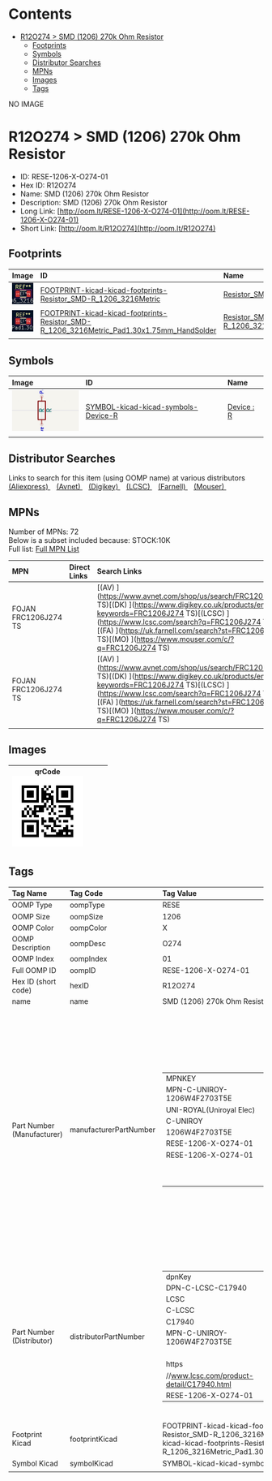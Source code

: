 



Contents
========

* [R12O274 > SMD (1206) 270k Ohm Resistor](#r12o274--smd-1206-270k-ohm-resistor)
	* [Footprints](#footprints)
	* [Symbols](#symbols)
	* [Distributor Searches](#distributor-searches)
	* [MPNs](#mpns)
	* [Images](#images)
	* [Tags](#tags)
  
NO IMAGE  
# R12O274 > SMD (1206) 270k Ohm Resistor

- ID: RESE-1206-X-O274-01
- Hex ID: R12O274
- Name: SMD (1206) 270k Ohm Resistor
- Description: SMD (1206) 270k Ohm Resistor
- Long Link: [http://oom.lt/RESE-1206-X-O274-01](http://oom.lt/RESE-1206-X-O274-01)
- Short Link: [http://oom.lt/R12O274](http://oom.lt/R12O274)

## Footprints
  

|Image|ID|Name|
| :--- | :--- | :--- |
|[![](https://raw.githubusercontent.com/oomlout/oomlout_OOMP_eda_V2/main/FOOTPRINT/kicad/kicad-footprints/Resistor_SMD/R_1206_3216Metric/image_140.png)](https://github.com/oomlout/oomlout_OOMP_eda_V2/tree/main/FOOTPRINT/kicad/kicad-footprints/Resistor_SMD/R_1206_3216Metric/)|[FOOTPRINT-kicad-kicad-footprints-Resistor_SMD-R_1206_3216Metric](https://github.com/oomlout/oomlout_OOMP_eda_V2/tree/main/FOOTPRINT/kicad/kicad-footprints/Resistor_SMD/R_1206_3216Metric/)|[Resistor_SMD : R_1206_3216Metric](https://github.com/oomlout/oomlout_OOMP_eda_V2/tree/main/FOOTPRINT/kicad/kicad-footprints/Resistor_SMD/R_1206_3216Metric/)|
|[![](https://raw.githubusercontent.com/oomlout/oomlout_OOMP_eda_V2/main/FOOTPRINT/kicad/kicad-footprints/Resistor_SMD/R_1206_3216Metric_Pad1.30x1.75mm_HandSolder/image_140.png)](https://github.com/oomlout/oomlout_OOMP_eda_V2/tree/main/FOOTPRINT/kicad/kicad-footprints/Resistor_SMD/R_1206_3216Metric_Pad1.30x1.75mm_HandSolder/)|[FOOTPRINT-kicad-kicad-footprints-Resistor_SMD-R_1206_3216Metric_Pad1.30x1.75mm_HandSolder](https://github.com/oomlout/oomlout_OOMP_eda_V2/tree/main/FOOTPRINT/kicad/kicad-footprints/Resistor_SMD/R_1206_3216Metric_Pad1.30x1.75mm_HandSolder/)|[Resistor_SMD : R_1206_3216Metric_Pad1.30x1.75mm_HandSolder](https://github.com/oomlout/oomlout_OOMP_eda_V2/tree/main/FOOTPRINT/kicad/kicad-footprints/Resistor_SMD/R_1206_3216Metric_Pad1.30x1.75mm_HandSolder/)|
||||

## Symbols
  

|Image|ID|Name|
| :--- | :--- | :--- |
|[![](https://raw.githubusercontent.com/oomlout/oomlout_OOMP_eda_V2/main/SYMBOL/kicad/kicad-symbols/Device/R/image_140.png)](https://github.com/oomlout/oomlout_OOMP_eda_V2/tree/main/SYMBOL/kicad/kicad-symbols/Device/R/)|[SYMBOL-kicad-kicad-symbols-Device-R](https://github.com/oomlout/oomlout_OOMP_eda_V2/tree/main/SYMBOL/kicad/kicad-symbols/Device/R/)|[Device : R](https://github.com/oomlout/oomlout_OOMP_eda_V2/tree/main/SYMBOL/kicad/kicad-symbols/Device/R/)|
||||

## Distributor Searches
  
Links to search for this item (using OOMP name) at various distributors  
[(Aliexpress) ](https://www.aliexpress.com/wholesale?SearchText=1117SMD+1206+270k+Ohm+Resistor)&nbsp;&nbsp;&nbsp;[(Avnet) ](https://www.avnet.com/shop/us/search/SMD+1206+270k+Ohm+Resistor)&nbsp;&nbsp;&nbsp;[(Digikey) ](https://www.digikey.co.uk/en/products/result?s=SMD+1206+270k+Ohm+Resistor)&nbsp;&nbsp;&nbsp;[(LCSC) ](https://www.lcsc.com/search?q=SMD+1206+270k+Ohm+Resistor)&nbsp;&nbsp;&nbsp;[(Farnell) ](https://uk.farnell.com/search?st=SMD+1206+270k+Ohm+Resistor)&nbsp;&nbsp;&nbsp;[(Mouser) ](https://www.mouser.com/c/?q=SMD+1206+270k+Ohm+Resistor)&nbsp;&nbsp;&nbsp;
## MPNs
  
Number of MPNs: 72<br>Below is a subset included because: STOCK:10K <br>Full list: [Full MPN List](MPNLIST.md)  

|MPN|Direct Links|Search Links|
| :--- | :--- | :--- |
|FOJAN<br>FRC1206J274 TS||[(AV) ](https://www.avnet.com/shop/us/search/FRC1206J274 TS)[(DK) ](https://www.digikey.co.uk/products/en?keywords=FRC1206J274 TS)[(LCSC) ](https://www.lcsc.com/search?q=FRC1206J274 TS)[(FA) ](https://uk.farnell.com/search?st=FRC1206J274 TS)[(MO) ](https://www.mouser.com/c/?q=FRC1206J274 TS)|
|FOJAN<br>FRC1206J274 TS||[(AV) ](https://www.avnet.com/shop/us/search/FRC1206J274 TS)[(DK) ](https://www.digikey.co.uk/products/en?keywords=FRC1206J274 TS)[(LCSC) ](https://www.lcsc.com/search?q=FRC1206J274 TS)[(FA) ](https://uk.farnell.com/search?st=FRC1206J274 TS)[(MO) ](https://www.mouser.com/c/?q=FRC1206J274 TS)|
||||

## Images
  

|qrCode<br>[![](https://raw.githubusercontent.com/oomlout/oomlout_OOMP_parts_V2/main/RESE/1206/X/O274/01/qrCode_140.png)](https://github.com/oomlout/oomlout_OOMP_parts_V2/tree/main/RESE/1206/X/O274/01/qrCode.png)||||
| :---: | :---: | :---: | :---: |

## Tags
  

|Tag Name|Tag Code|Tag Value|
| :--- | :--- | :--- |
|OOMP Type|oompType|RESE|
|OOMP Size|oompSize|1206|
|OOMP Color|oompColor|X|
|OOMP Description|oompDesc|O274|
|OOMP Index|oompIndex|01|
|Full OOMP ID|oompID|RESE-1206-X-O274-01|
|Hex ID (short code)|hexID|R12O274|
|name|name|SMD (1206) 270k Ohm Resistor|
|Part Number (Manufacturer)|manufacturerPartNumber|<table><tr><td>MPNKEY</td></tr><tr><td> MPN-C-UNIROY-1206W4F2703T5E</td><td> MANUFACTURER</td></tr><tr><td> UNI-ROYAL(Uniroyal Elec)</td><td> MANUCODE</td></tr><tr><td> C-UNIROY</td><td> MPN</td></tr><tr><td> 1206W4F2703T5E</td><td> OOMPIDPARTIAL</td></tr><tr><td> RESE-1206-X-O274-01</td><td> OOMPID</td></tr><tr><td> RESE-1206-X-O274-01</td><td> LINK</td></tr><tr><td> </td><td> DESCRIPTION</td></tr><tr><td> </td><td> TAGS</td></tr><tr><td> </td></tr></table></td><td> <table><tr><td>MPNKEY</td></tr><tr><td> MPN-C-UNIROY-1206W4J0274T5E</td><td> MANUFACTURER</td></tr><tr><td> UNI-ROYAL(Uniroyal Elec)</td><td> MANUCODE</td></tr><tr><td> C-UNIROY</td><td> MPN</td></tr><tr><td> 1206W4J0274T5E</td><td> OOMPIDPARTIAL</td></tr><tr><td> RESE-1206-X-O274-01</td><td> OOMPID</td></tr><tr><td> RESE-1206-X-O274-01</td><td> LINK</td></tr><tr><td> </td><td> DESCRIPTION</td></tr><tr><td> </td><td> TAGS</td></tr><tr><td> </td></tr></table></td><td> <table><tr><td>MPNKEY</td></tr><tr><td> MPN-C-LIZELE-CR1206J40274G</td><td> MANUFACTURER</td></tr><tr><td> LIZ Elec</td><td> MANUCODE</td></tr><tr><td> C-LIZELE</td><td> MPN</td></tr><tr><td> CR1206J40274G</td><td> OOMPIDPARTIAL</td></tr><tr><td> RESE-1206-X-O274-01</td><td> OOMPID</td></tr><tr><td> RESE-1206-X-O274-01</td><td> LINK</td></tr><tr><td> </td><td> DESCRIPTION</td></tr><tr><td> </td><td> TAGS</td></tr><tr><td> </td></tr></table></td><td> <table><tr><td>MPNKEY</td></tr><tr><td> MPN-C-RALEC-RTT062703FTP</td><td> MANUFACTURER</td></tr><tr><td> RALEC</td><td> MANUCODE</td></tr><tr><td> C-RALEC</td><td> MPN</td></tr><tr><td> RTT062703FTP</td><td> OOMPIDPARTIAL</td></tr><tr><td> RESE-1206-X-O274-01</td><td> OOMPID</td></tr><tr><td> RESE-1206-X-O274-01</td><td> LINK</td></tr><tr><td> </td><td> DESCRIPTION</td></tr><tr><td> </td><td> TAGS</td></tr><tr><td> </td></tr></table></td><td> <table><tr><td>MPNKEY</td></tr><tr><td> MPN-C-RALEC-RTT06274JTP</td><td> MANUFACTURER</td></tr><tr><td> RALEC</td><td> MANUCODE</td></tr><tr><td> C-RALEC</td><td> MPN</td></tr><tr><td> RTT06274JTP</td><td> OOMPIDPARTIAL</td></tr><tr><td> RESE-1206-X-O274-01</td><td> OOMPID</td></tr><tr><td> RESE-1206-X-O274-01</td><td> LINK</td></tr><tr><td> </td><td> DESCRIPTION</td></tr><tr><td> </td><td> TAGS</td></tr><tr><td> STOCK</td></tr><tr><td>1K</td></tr></table></td><td> <table><tr><td>MPNKEY</td></tr><tr><td> MPN-C-YAGEO-RC1206JR-07270KL</td><td> MANUFACTURER</td></tr><tr><td> YAGEO</td><td> MANUCODE</td></tr><tr><td> C-YAGEO</td><td> MPN</td></tr><tr><td> RC1206JR-07270KL</td><td> OOMPIDPARTIAL</td></tr><tr><td> RESE-1206-X-O274-01</td><td> OOMPID</td></tr><tr><td> RESE-1206-X-O274-01</td><td> LINK</td></tr><tr><td> </td><td> DESCRIPTION</td></tr><tr><td> </td><td> TAGS</td></tr><tr><td> STOCK</td></tr><tr><td>1K</td></tr></table></td><td> <table><tr><td>MPNKEY</td></tr><tr><td> MPN-C-YAGEO-RC1206FR-07270KL</td><td> MANUFACTURER</td></tr><tr><td> YAGEO</td><td> MANUCODE</td></tr><tr><td> C-YAGEO</td><td> MPN</td></tr><tr><td> RC1206FR-07270KL</td><td> OOMPIDPARTIAL</td></tr><tr><td> RESE-1206-X-O274-01</td><td> OOMPID</td></tr><tr><td> RESE-1206-X-O274-01</td><td> LINK</td></tr><tr><td> </td><td> DESCRIPTION</td></tr><tr><td> </td><td> TAGS</td></tr><tr><td> </td></tr></table></td><td> <table><tr><td>MPNKEY</td></tr><tr><td> MPN-C-WALSIN-WR12X2703FTL</td><td> MANUFACTURER</td></tr><tr><td> Walsin Tech Corp</td><td> MANUCODE</td></tr><tr><td> C-WALSIN</td><td> MPN</td></tr><tr><td> WR12X2703FTL</td><td> OOMPIDPARTIAL</td></tr><tr><td> RESE-1206-X-O274-01</td><td> OOMPID</td></tr><tr><td> RESE-1206-X-O274-01</td><td> LINK</td></tr><tr><td> </td><td> DESCRIPTION</td></tr><tr><td> </td><td> TAGS</td></tr><tr><td> </td></tr></table></td><td> <table><tr><td>MPNKEY</td></tr><tr><td> MPN-C-WALSIN-WR12X274JTL</td><td> MANUFACTURER</td></tr><tr><td> Walsin Tech Corp</td><td> MANUCODE</td></tr><tr><td> C-WALSIN</td><td> MPN</td></tr><tr><td> WR12X274JTL</td><td> OOMPIDPARTIAL</td></tr><tr><td> RESE-1206-X-O274-01</td><td> OOMPID</td></tr><tr><td> RESE-1206-X-O274-01</td><td> LINK</td></tr><tr><td> </td><td> DESCRIPTION</td></tr><tr><td> </td><td> TAGS</td></tr><tr><td> STOCK</td></tr><tr><td>1K</td></tr></table></td><td> <table><tr><td>MPNKEY</td></tr><tr><td> MPN-C-TAITEC-RM12JTN274</td><td> MANUFACTURER</td></tr><tr><td> TA-I Tech</td><td> MANUCODE</td></tr><tr><td> C-TAITEC</td><td> MPN</td></tr><tr><td> RM12JTN274</td><td> OOMPIDPARTIAL</td></tr><tr><td> RESE-1206-X-O274-01</td><td> OOMPID</td></tr><tr><td> RESE-1206-X-O274-01</td><td> LINK</td></tr><tr><td> </td><td> DESCRIPTION</td></tr><tr><td> </td><td> TAGS</td></tr><tr><td> STOCK</td></tr><tr><td>1K</td></tr></table></td><td> <table><tr><td>MPNKEY</td></tr><tr><td> MPN-C-BOURNS-CR1206-FX-2703ELF</td><td> MANUFACTURER</td></tr><tr><td> BOURNS</td><td> MANUCODE</td></tr><tr><td> C-BOURNS</td><td> MPN</td></tr><tr><td> CR1206-FX-2703ELF</td><td> OOMPIDPARTIAL</td></tr><tr><td> RESE-1206-X-O274-01</td><td> OOMPID</td></tr><tr><td> RESE-1206-X-O274-01</td><td> LINK</td></tr><tr><td> </td><td> DESCRIPTION</td></tr><tr><td> </td><td> TAGS</td></tr><tr><td> </td></tr></table></td><td> <table><tr><td>MPNKEY</td></tr><tr><td> MPN-C-YAGEO-AC1206FR-07270KL</td><td> MANUFACTURER</td></tr><tr><td> YAGEO</td><td> MANUCODE</td></tr><tr><td> C-YAGEO</td><td> MPN</td></tr><tr><td> AC1206FR-07270KL</td><td> OOMPIDPARTIAL</td></tr><tr><td> RESE-1206-X-O274-01</td><td> OOMPID</td></tr><tr><td> RESE-1206-X-O274-01</td><td> LINK</td></tr><tr><td> </td><td> DESCRIPTION</td></tr><tr><td> </td><td> TAGS</td></tr><tr><td> </td></tr></table></td><td> <table><tr><td>MPNKEY</td></tr><tr><td> MPN-C-YAGEO-AC1206JR-07270KL</td><td> MANUFACTURER</td></tr><tr><td> YAGEO</td><td> MANUCODE</td></tr><tr><td> C-YAGEO</td><td> MPN</td></tr><tr><td> AC1206JR-07270KL</td><td> OOMPIDPARTIAL</td></tr><tr><td> RESE-1206-X-O274-01</td><td> OOMPID</td></tr><tr><td> RESE-1206-X-O274-01</td><td> LINK</td></tr><tr><td> </td><td> DESCRIPTION</td></tr><tr><td> </td><td> TAGS</td></tr><tr><td> STOCK</td></tr><tr><td>1K</td></tr></table></td><td> <table><tr><td>MPNKEY</td></tr><tr><td> MPN-C-VIKING-ARG06FTC2703</td><td> MANUFACTURER</td></tr><tr><td> Viking Tech</td><td> MANUCODE</td></tr><tr><td> C-VIKING</td><td> MPN</td></tr><tr><td> ARG06FTC2703</td><td> OOMPIDPARTIAL</td></tr><tr><td> RESE-1206-X-O274-01</td><td> OOMPID</td></tr><tr><td> RESE-1206-X-O274-01</td><td> LINK</td></tr><tr><td> </td><td> DESCRIPTION</td></tr><tr><td> </td><td> TAGS</td></tr><tr><td> STOCK</td></tr><tr><td>1K</td></tr></table></td><td> <table><tr><td>MPNKEY</td></tr><tr><td> MPN-C-FHGUAN-RS-06K274JT</td><td> MANUFACTURER</td></tr><tr><td> FH (Guangdong Fenghua Advanced Tech)</td><td> MANUCODE</td></tr><tr><td> C-FHGUAN</td><td> MPN</td></tr><tr><td> RS-06K274JT</td><td> OOMPIDPARTIAL</td></tr><tr><td> RESE-1206-X-O274-01</td><td> OOMPID</td></tr><tr><td> RESE-1206-X-O274-01</td><td> LINK</td></tr><tr><td> </td><td> DESCRIPTION</td></tr><tr><td> </td><td> TAGS</td></tr><tr><td> STOCK</td></tr><tr><td>1K</td></tr></table></td><td> <table><tr><td>MPNKEY</td></tr><tr><td> MPN-C-FHGUAN-RS-06K2703FT</td><td> MANUFACTURER</td></tr><tr><td> FH (Guangdong Fenghua Advanced Tech)</td><td> MANUCODE</td></tr><tr><td> C-FHGUAN</td><td> MPN</td></tr><tr><td> RS-06K2703FT</td><td> OOMPIDPARTIAL</td></tr><tr><td> RESE-1206-X-O274-01</td><td> OOMPID</td></tr><tr><td> RESE-1206-X-O274-01</td><td> LINK</td></tr><tr><td> </td><td> DESCRIPTION</td></tr><tr><td> </td><td> TAGS</td></tr><tr><td> </td></tr></table></td><td> <table><tr><td>MPNKEY</td></tr><tr><td> MPN-C-KAMAYA-RMC1/8-274FTP</td><td> MANUFACTURER</td></tr><tr><td> KAMAYA</td><td> MANUCODE</td></tr><tr><td> C-KAMAYA</td><td> MPN</td></tr><tr><td> RMC1/8-274FTP</td><td> OOMPIDPARTIAL</td></tr><tr><td> RESE-1206-X-O274-01</td><td> OOMPID</td></tr><tr><td> RESE-1206-X-O274-01</td><td> LINK</td></tr><tr><td> </td><td> DESCRIPTION</td></tr><tr><td> </td><td> TAGS</td></tr><tr><td> </td></tr></table></td><td> <table><tr><td>MPNKEY</td></tr><tr><td> MPN-C-RESIST-AECR1206F270KK9</td><td> MANUFACTURER</td></tr><tr><td> Resistor.Today</td><td> MANUCODE</td></tr><tr><td> C-RESIST</td><td> MPN</td></tr><tr><td> AECR1206F270KK9</td><td> OOMPIDPARTIAL</td></tr><tr><td> RESE-1206-X-O274-01</td><td> OOMPID</td></tr><tr><td> RESE-1206-X-O274-01</td><td> LINK</td></tr><tr><td> </td><td> DESCRIPTION</td></tr><tr><td> </td><td> TAGS</td></tr><tr><td> STOCK</td></tr><tr><td>1K</td></tr></table></td><td> <table><tr><td>MPNKEY</td></tr><tr><td> MPN-C-RESIST-HPCR1206F270KK9</td><td> MANUFACTURER</td></tr><tr><td> Resistor.Today</td><td> MANUCODE</td></tr><tr><td> C-RESIST</td><td> MPN</td></tr><tr><td> HPCR1206F270KK9</td><td> OOMPIDPARTIAL</td></tr><tr><td> RESE-1206-X-O274-01</td><td> OOMPID</td></tr><tr><td> RESE-1206-X-O274-01</td><td> LINK</td></tr><tr><td> </td><td> DESCRIPTION</td></tr><tr><td> </td><td> TAGS</td></tr><tr><td> STOCK</td></tr><tr><td>1K</td></tr></table></td><td> <table><tr><td>MPNKEY</td></tr><tr><td> MPN-C-KOASPE-RK73H2BTTD2703F</td><td> MANUFACTURER</td></tr><tr><td> KOA Speer Elec</td><td> MANUCODE</td></tr><tr><td> C-KOASPE</td><td> MPN</td></tr><tr><td> RK73H2BTTD2703F</td><td> OOMPIDPARTIAL</td></tr><tr><td> RESE-1206-X-O274-01</td><td> OOMPID</td></tr><tr><td> RESE-1206-X-O274-01</td><td> LINK</td></tr><tr><td> </td><td> DESCRIPTION</td></tr><tr><td> </td><td> TAGS</td></tr><tr><td> </td></tr></table></td><td> <table><tr><td>MPNKEY</td></tr><tr><td> MPN-C-EVEROH-CR1206J270KP05Z</td><td> MANUFACTURER</td></tr><tr><td> Ever Ohms Tech</td><td> MANUCODE</td></tr><tr><td> C-EVEROH</td><td> MPN</td></tr><tr><td> CR1206J270KP05Z</td><td> OOMPIDPARTIAL</td></tr><tr><td> RESE-1206-X-O274-01</td><td> OOMPID</td></tr><tr><td> RESE-1206-X-O274-01</td><td> LINK</td></tr><tr><td> </td><td> DESCRIPTION</td></tr><tr><td> </td><td> TAGS</td></tr><tr><td> </td></tr></table></td><td> <table><tr><td>MPNKEY</td></tr><tr><td> MPN-C-UNIROY-AS0606J0274T5E</td><td> MANUFACTURER</td></tr><tr><td> UNI-ROYAL(Uniroyal Elec)</td><td> MANUCODE</td></tr><tr><td> C-UNIROY</td><td> MPN</td></tr><tr><td> AS0606J0274T5E</td><td> OOMPIDPARTIAL</td></tr><tr><td> RESE-1206-X-O274-01</td><td> OOMPID</td></tr><tr><td> RESE-1206-X-O274-01</td><td> LINK</td></tr><tr><td> </td><td> DESCRIPTION</td></tr><tr><td> </td><td> TAGS</td></tr><tr><td> </td></tr></table></td><td> <table><tr><td>MPNKEY</td></tr><tr><td> MPN-C-SUSUMU-RGV3216P-2703-B-T1</td><td> MANUFACTURER</td></tr><tr><td> SUSUMU</td><td> MANUCODE</td></tr><tr><td> C-SUSUMU</td><td> MPN</td></tr><tr><td> RGV3216P-2703-B-T1</td><td> OOMPIDPARTIAL</td></tr><tr><td> RESE-1206-X-O274-01</td><td> OOMPID</td></tr><tr><td> RESE-1206-X-O274-01</td><td> LINK</td></tr><tr><td> </td><td> DESCRIPTION</td></tr><tr><td> </td><td> TAGS</td></tr><tr><td> </td></tr></table></td><td> <table><tr><td>MPNKEY</td></tr><tr><td> MPN-C-VISHAY-TNPW1206270KFHEA</td><td> MANUFACTURER</td></tr><tr><td> Vishay Intertech</td><td> MANUCODE</td></tr><tr><td> C-VISHAY</td><td> MPN</td></tr><tr><td> TNPW1206270KFHEA</td><td> OOMPIDPARTIAL</td></tr><tr><td> RESE-1206-X-O274-01</td><td> OOMPID</td></tr><tr><td> RESE-1206-X-O274-01</td><td> LINK</td></tr><tr><td> </td><td> DESCRIPTION</td></tr><tr><td> </td><td> TAGS</td></tr><tr><td> </td></tr></table></td><td> <table><tr><td>MPNKEY</td></tr><tr><td> MPN-C-SUSUMU-RG3216N-2703-B-T5</td><td> MANUFACTURER</td></tr><tr><td> SUSUMU</td><td> MANUCODE</td></tr><tr><td> C-SUSUMU</td><td> MPN</td></tr><tr><td> RG3216N-2703-B-T5</td><td> OOMPIDPARTIAL</td></tr><tr><td> RESE-1206-X-O274-01</td><td> OOMPID</td></tr><tr><td> RESE-1206-X-O274-01</td><td> LINK</td></tr><tr><td> </td><td> DESCRIPTION</td></tr><tr><td> </td><td> TAGS</td></tr><tr><td> </td></tr></table></td><td> <table><tr><td>MPNKEY</td></tr><tr><td> MPN-C-VISHAY-TNPW1206270KBEEN</td><td> MANUFACTURER</td></tr><tr><td> Vishay Intertech</td><td> MANUCODE</td></tr><tr><td> C-VISHAY</td><td> MPN</td></tr><tr><td> TNPW1206270KBEEN</td><td> OOMPIDPARTIAL</td></tr><tr><td> RESE-1206-X-O274-01</td><td> OOMPID</td></tr><tr><td> RESE-1206-X-O274-01</td><td> LINK</td></tr><tr><td> </td><td> DESCRIPTION</td></tr><tr><td> </td><td> TAGS</td></tr><tr><td> </td></tr></table></td><td> <table><tr><td>MPNKEY</td></tr><tr><td> MPN-C-VISHAY-TNPW1206270KBETA</td><td> MANUFACTURER</td></tr><tr><td> Vishay Intertech</td><td> MANUCODE</td></tr><tr><td> C-VISHAY</td><td> MPN</td></tr><tr><td> TNPW1206270KBETA</td><td> OOMPIDPARTIAL</td></tr><tr><td> RESE-1206-X-O274-01</td><td> OOMPID</td></tr><tr><td> RESE-1206-X-O274-01</td><td> LINK</td></tr><tr><td> </td><td> DESCRIPTION</td></tr><tr><td> </td><td> TAGS</td></tr><tr><td> </td></tr></table></td><td> <table><tr><td>MPNKEY</td></tr><tr><td> MPN-C-TECONN-CRGCQ1206F270K</td><td> MANUFACTURER</td></tr><tr><td> TE Connectivity</td><td> MANUCODE</td></tr><tr><td> C-TECONN</td><td> MPN</td></tr><tr><td> CRGCQ1206F270K</td><td> OOMPIDPARTIAL</td></tr><tr><td> RESE-1206-X-O274-01</td><td> OOMPID</td></tr><tr><td> RESE-1206-X-O274-01</td><td> LINK</td></tr><tr><td> </td><td> DESCRIPTION</td></tr><tr><td> </td><td> TAGS</td></tr><tr><td> </td></tr></table></td><td> <table><tr><td>MPNKEY</td></tr><tr><td> MPN-C-VISHAY-CRCW1206270KJNEA</td><td> MANUFACTURER</td></tr><tr><td> Vishay Intertech</td><td> MANUCODE</td></tr><tr><td> C-VISHAY</td><td> MPN</td></tr><tr><td> CRCW1206270KJNEA</td><td> OOMPIDPARTIAL</td></tr><tr><td> RESE-1206-X-O274-01</td><td> OOMPID</td></tr><tr><td> RESE-1206-X-O274-01</td><td> LINK</td></tr><tr><td> </td><td> DESCRIPTION</td></tr><tr><td> </td><td> TAGS</td></tr><tr><td> </td></tr></table></td><td> <table><tr><td>MPNKEY</td></tr><tr><td> MPN-C-TECONN-CRGP1206F270K</td><td> MANUFACTURER</td></tr><tr><td> TE Connectivity</td><td> MANUCODE</td></tr><tr><td> C-TECONN</td><td> MPN</td></tr><tr><td> CRGP1206F270K</td><td> OOMPIDPARTIAL</td></tr><tr><td> RESE-1206-X-O274-01</td><td> OOMPID</td></tr><tr><td> RESE-1206-X-O274-01</td><td> LINK</td></tr><tr><td> </td><td> DESCRIPTION</td></tr><tr><td> </td><td> TAGS</td></tr><tr><td> </td></tr></table></td><td> <table><tr><td>MPNKEY</td></tr><tr><td> MPN-C-ROHMSE-KTR18EZPJ274</td><td> MANUFACTURER</td></tr><tr><td> ROHM Semicon</td><td> MANUCODE</td></tr><tr><td> C-ROHMSE</td><td> MPN</td></tr><tr><td> KTR18EZPJ274</td><td> OOMPIDPARTIAL</td></tr><tr><td> RESE-1206-X-O274-01</td><td> OOMPID</td></tr><tr><td> RESE-1206-X-O274-01</td><td> LINK</td></tr><tr><td> </td><td> DESCRIPTION</td></tr><tr><td> </td><td> TAGS</td></tr><tr><td> </td></tr></table></td><td> <table><tr><td>MPNKEY</td></tr><tr><td> MPN-C-SUSUMU-RG3216P-2703-B-T1</td><td> MANUFACTURER</td></tr><tr><td> SUSUMU</td><td> MANUCODE</td></tr><tr><td> C-SUSUMU</td><td> MPN</td></tr><tr><td> RG3216P-2703-B-T1</td><td> OOMPIDPARTIAL</td></tr><tr><td> RESE-1206-X-O274-01</td><td> OOMPID</td></tr><tr><td> RESE-1206-X-O274-01</td><td> LINK</td></tr><tr><td> </td><td> DESCRIPTION</td></tr><tr><td> </td><td> TAGS</td></tr><tr><td> </td></tr></table></td><td> <table><tr><td>MPNKEY</td></tr><tr><td> MPN-C-TECONN-CRGH1206J270K</td><td> MANUFACTURER</td></tr><tr><td> TE Connectivity</td><td> MANUCODE</td></tr><tr><td> C-TECONN</td><td> MPN</td></tr><tr><td> CRGH1206J270K</td><td> OOMPIDPARTIAL</td></tr><tr><td> RESE-1206-X-O274-01</td><td> OOMPID</td></tr><tr><td> RESE-1206-X-O274-01</td><td> LINK</td></tr><tr><td> </td><td> DESCRIPTION</td></tr><tr><td> </td><td> TAGS</td></tr><tr><td> </td></tr></table></td><td> <table><tr><td>MPNKEY</td></tr><tr><td> MPN-C-ROHMSE-ESR18EZPF2703</td><td> MANUFACTURER</td></tr><tr><td> ROHM Semicon</td><td> MANUCODE</td></tr><tr><td> C-ROHMSE</td><td> MPN</td></tr><tr><td> ESR18EZPF2703</td><td> OOMPIDPARTIAL</td></tr><tr><td> RESE-1206-X-O274-01</td><td> OOMPID</td></tr><tr><td> RESE-1206-X-O274-01</td><td> LINK</td></tr><tr><td> </td><td> DESCRIPTION</td></tr><tr><td> </td><td> TAGS</td></tr><tr><td> </td></tr></table></td><td> <table><tr><td>MPNKEY</td></tr><tr><td> MPN-C-FOJAN-FRC1206J274 TS</td><td> MANUFACTURER</td></tr><tr><td> FOJAN</td><td> MANUCODE</td></tr><tr><td> C-FOJAN</td><td> MPN</td></tr><tr><td> FRC1206J274 TS</td><td> OOMPIDPARTIAL</td></tr><tr><td> RESE-1206-X-O274-01</td><td> OOMPID</td></tr><tr><td> RESE-1206-X-O274-01</td><td> LINK</td></tr><tr><td> </td><td> DESCRIPTION</td></tr><tr><td> </td><td> TAGS</td></tr><tr><td> STOCK</td></tr><tr><td>10K</td></tr></table></td><td> <table><tr><td>MPNKEY</td></tr><tr><td> MPN-C-SUNWAY-SC1206F2703F8ANRH</td><td> MANUFACTURER</td></tr><tr><td> Sunway</td><td> MANUCODE</td></tr><tr><td> C-SUNWAY</td><td> MPN</td></tr><tr><td> SC1206F2703F8ANRH</td><td> OOMPIDPARTIAL</td></tr><tr><td> RESE-1206-X-O274-01</td><td> OOMPID</td></tr><tr><td> RESE-1206-X-O274-01</td><td> LINK</td></tr><tr><td> </td><td> DESCRIPTION</td></tr><tr><td> </td><td> TAGS</td></tr><tr><td> </td></tr></table></td><td> <table><tr><td>MPNKEY</td></tr><tr><td> MPN-C-UNIROY-1206W4F2703T5E</td><td> MANUFACTURER</td></tr><tr><td> UNI-ROYAL(Uniroyal Elec)</td><td> MANUCODE</td></tr><tr><td> C-UNIROY</td><td> MPN</td></tr><tr><td> 1206W4F2703T5E</td><td> OOMPIDPARTIAL</td></tr><tr><td> RESE-1206-X-O274-01</td><td> OOMPID</td></tr><tr><td> RESE-1206-X-O274-01</td><td> LINK</td></tr><tr><td> </td><td> DESCRIPTION</td></tr><tr><td> </td><td> TAGS</td></tr><tr><td> </td></tr></table></td><td> <table><tr><td>MPNKEY</td></tr><tr><td> MPN-C-UNIROY-1206W4J0274T5E</td><td> MANUFACTURER</td></tr><tr><td> UNI-ROYAL(Uniroyal Elec)</td><td> MANUCODE</td></tr><tr><td> C-UNIROY</td><td> MPN</td></tr><tr><td> 1206W4J0274T5E</td><td> OOMPIDPARTIAL</td></tr><tr><td> RESE-1206-X-O274-01</td><td> OOMPID</td></tr><tr><td> RESE-1206-X-O274-01</td><td> LINK</td></tr><tr><td> </td><td> DESCRIPTION</td></tr><tr><td> </td><td> TAGS</td></tr><tr><td> </td></tr></table></td><td> <table><tr><td>MPNKEY</td></tr><tr><td> MPN-C-LIZELE-CR1206J40274G</td><td> MANUFACTURER</td></tr><tr><td> LIZ Elec</td><td> MANUCODE</td></tr><tr><td> C-LIZELE</td><td> MPN</td></tr><tr><td> CR1206J40274G</td><td> OOMPIDPARTIAL</td></tr><tr><td> RESE-1206-X-O274-01</td><td> OOMPID</td></tr><tr><td> RESE-1206-X-O274-01</td><td> LINK</td></tr><tr><td> </td><td> DESCRIPTION</td></tr><tr><td> </td><td> TAGS</td></tr><tr><td> </td></tr></table></td><td> <table><tr><td>MPNKEY</td></tr><tr><td> MPN-C-RALEC-RTT062703FTP</td><td> MANUFACTURER</td></tr><tr><td> RALEC</td><td> MANUCODE</td></tr><tr><td> C-RALEC</td><td> MPN</td></tr><tr><td> RTT062703FTP</td><td> OOMPIDPARTIAL</td></tr><tr><td> RESE-1206-X-O274-01</td><td> OOMPID</td></tr><tr><td> RESE-1206-X-O274-01</td><td> LINK</td></tr><tr><td> </td><td> DESCRIPTION</td></tr><tr><td> </td><td> TAGS</td></tr><tr><td> </td></tr></table></td><td> <table><tr><td>MPNKEY</td></tr><tr><td> MPN-C-RALEC-RTT06274JTP</td><td> MANUFACTURER</td></tr><tr><td> RALEC</td><td> MANUCODE</td></tr><tr><td> C-RALEC</td><td> MPN</td></tr><tr><td> RTT06274JTP</td><td> OOMPIDPARTIAL</td></tr><tr><td> RESE-1206-X-O274-01</td><td> OOMPID</td></tr><tr><td> RESE-1206-X-O274-01</td><td> LINK</td></tr><tr><td> </td><td> DESCRIPTION</td></tr><tr><td> </td><td> TAGS</td></tr><tr><td> STOCK</td></tr><tr><td>1K</td></tr></table></td><td> <table><tr><td>MPNKEY</td></tr><tr><td> MPN-C-YAGEO-RC1206JR-07270KL</td><td> MANUFACTURER</td></tr><tr><td> YAGEO</td><td> MANUCODE</td></tr><tr><td> C-YAGEO</td><td> MPN</td></tr><tr><td> RC1206JR-07270KL</td><td> OOMPIDPARTIAL</td></tr><tr><td> RESE-1206-X-O274-01</td><td> OOMPID</td></tr><tr><td> RESE-1206-X-O274-01</td><td> LINK</td></tr><tr><td> </td><td> DESCRIPTION</td></tr><tr><td> </td><td> TAGS</td></tr><tr><td> STOCK</td></tr><tr><td>1K</td></tr></table></td><td> <table><tr><td>MPNKEY</td></tr><tr><td> MPN-C-YAGEO-RC1206FR-07270KL</td><td> MANUFACTURER</td></tr><tr><td> YAGEO</td><td> MANUCODE</td></tr><tr><td> C-YAGEO</td><td> MPN</td></tr><tr><td> RC1206FR-07270KL</td><td> OOMPIDPARTIAL</td></tr><tr><td> RESE-1206-X-O274-01</td><td> OOMPID</td></tr><tr><td> RESE-1206-X-O274-01</td><td> LINK</td></tr><tr><td> </td><td> DESCRIPTION</td></tr><tr><td> </td><td> TAGS</td></tr><tr><td> </td></tr></table></td><td> <table><tr><td>MPNKEY</td></tr><tr><td> MPN-C-WALSIN-WR12X2703FTL</td><td> MANUFACTURER</td></tr><tr><td> Walsin Tech Corp</td><td> MANUCODE</td></tr><tr><td> C-WALSIN</td><td> MPN</td></tr><tr><td> WR12X2703FTL</td><td> OOMPIDPARTIAL</td></tr><tr><td> RESE-1206-X-O274-01</td><td> OOMPID</td></tr><tr><td> RESE-1206-X-O274-01</td><td> LINK</td></tr><tr><td> </td><td> DESCRIPTION</td></tr><tr><td> </td><td> TAGS</td></tr><tr><td> </td></tr></table></td><td> <table><tr><td>MPNKEY</td></tr><tr><td> MPN-C-WALSIN-WR12X274JTL</td><td> MANUFACTURER</td></tr><tr><td> Walsin Tech Corp</td><td> MANUCODE</td></tr><tr><td> C-WALSIN</td><td> MPN</td></tr><tr><td> WR12X274JTL</td><td> OOMPIDPARTIAL</td></tr><tr><td> RESE-1206-X-O274-01</td><td> OOMPID</td></tr><tr><td> RESE-1206-X-O274-01</td><td> LINK</td></tr><tr><td> </td><td> DESCRIPTION</td></tr><tr><td> </td><td> TAGS</td></tr><tr><td> STOCK</td></tr><tr><td>1K</td></tr></table></td><td> <table><tr><td>MPNKEY</td></tr><tr><td> MPN-C-TAITEC-RM12JTN274</td><td> MANUFACTURER</td></tr><tr><td> TA-I Tech</td><td> MANUCODE</td></tr><tr><td> C-TAITEC</td><td> MPN</td></tr><tr><td> RM12JTN274</td><td> OOMPIDPARTIAL</td></tr><tr><td> RESE-1206-X-O274-01</td><td> OOMPID</td></tr><tr><td> RESE-1206-X-O274-01</td><td> LINK</td></tr><tr><td> </td><td> DESCRIPTION</td></tr><tr><td> </td><td> TAGS</td></tr><tr><td> STOCK</td></tr><tr><td>1K</td></tr></table></td><td> <table><tr><td>MPNKEY</td></tr><tr><td> MPN-C-BOURNS-CR1206-FX-2703ELF</td><td> MANUFACTURER</td></tr><tr><td> BOURNS</td><td> MANUCODE</td></tr><tr><td> C-BOURNS</td><td> MPN</td></tr><tr><td> CR1206-FX-2703ELF</td><td> OOMPIDPARTIAL</td></tr><tr><td> RESE-1206-X-O274-01</td><td> OOMPID</td></tr><tr><td> RESE-1206-X-O274-01</td><td> LINK</td></tr><tr><td> </td><td> DESCRIPTION</td></tr><tr><td> </td><td> TAGS</td></tr><tr><td> </td></tr></table></td><td> <table><tr><td>MPNKEY</td></tr><tr><td> MPN-C-YAGEO-AC1206FR-07270KL</td><td> MANUFACTURER</td></tr><tr><td> YAGEO</td><td> MANUCODE</td></tr><tr><td> C-YAGEO</td><td> MPN</td></tr><tr><td> AC1206FR-07270KL</td><td> OOMPIDPARTIAL</td></tr><tr><td> RESE-1206-X-O274-01</td><td> OOMPID</td></tr><tr><td> RESE-1206-X-O274-01</td><td> LINK</td></tr><tr><td> </td><td> DESCRIPTION</td></tr><tr><td> </td><td> TAGS</td></tr><tr><td> </td></tr></table></td><td> <table><tr><td>MPNKEY</td></tr><tr><td> MPN-C-YAGEO-AC1206JR-07270KL</td><td> MANUFACTURER</td></tr><tr><td> YAGEO</td><td> MANUCODE</td></tr><tr><td> C-YAGEO</td><td> MPN</td></tr><tr><td> AC1206JR-07270KL</td><td> OOMPIDPARTIAL</td></tr><tr><td> RESE-1206-X-O274-01</td><td> OOMPID</td></tr><tr><td> RESE-1206-X-O274-01</td><td> LINK</td></tr><tr><td> </td><td> DESCRIPTION</td></tr><tr><td> </td><td> TAGS</td></tr><tr><td> STOCK</td></tr><tr><td>1K</td></tr></table></td><td> <table><tr><td>MPNKEY</td></tr><tr><td> MPN-C-VIKING-ARG06FTC2703</td><td> MANUFACTURER</td></tr><tr><td> Viking Tech</td><td> MANUCODE</td></tr><tr><td> C-VIKING</td><td> MPN</td></tr><tr><td> ARG06FTC2703</td><td> OOMPIDPARTIAL</td></tr><tr><td> RESE-1206-X-O274-01</td><td> OOMPID</td></tr><tr><td> RESE-1206-X-O274-01</td><td> LINK</td></tr><tr><td> </td><td> DESCRIPTION</td></tr><tr><td> </td><td> TAGS</td></tr><tr><td> STOCK</td></tr><tr><td>1K</td></tr></table></td><td> <table><tr><td>MPNKEY</td></tr><tr><td> MPN-C-FHGUAN-RS-06K274JT</td><td> MANUFACTURER</td></tr><tr><td> FH (Guangdong Fenghua Advanced Tech)</td><td> MANUCODE</td></tr><tr><td> C-FHGUAN</td><td> MPN</td></tr><tr><td> RS-06K274JT</td><td> OOMPIDPARTIAL</td></tr><tr><td> RESE-1206-X-O274-01</td><td> OOMPID</td></tr><tr><td> RESE-1206-X-O274-01</td><td> LINK</td></tr><tr><td> </td><td> DESCRIPTION</td></tr><tr><td> </td><td> TAGS</td></tr><tr><td> STOCK</td></tr><tr><td>1K</td></tr></table></td><td> <table><tr><td>MPNKEY</td></tr><tr><td> MPN-C-FHGUAN-RS-06K2703FT</td><td> MANUFACTURER</td></tr><tr><td> FH (Guangdong Fenghua Advanced Tech)</td><td> MANUCODE</td></tr><tr><td> C-FHGUAN</td><td> MPN</td></tr><tr><td> RS-06K2703FT</td><td> OOMPIDPARTIAL</td></tr><tr><td> RESE-1206-X-O274-01</td><td> OOMPID</td></tr><tr><td> RESE-1206-X-O274-01</td><td> LINK</td></tr><tr><td> </td><td> DESCRIPTION</td></tr><tr><td> </td><td> TAGS</td></tr><tr><td> </td></tr></table></td><td> <table><tr><td>MPNKEY</td></tr><tr><td> MPN-C-KAMAYA-RMC1/8-274FTP</td><td> MANUFACTURER</td></tr><tr><td> KAMAYA</td><td> MANUCODE</td></tr><tr><td> C-KAMAYA</td><td> MPN</td></tr><tr><td> RMC1/8-274FTP</td><td> OOMPIDPARTIAL</td></tr><tr><td> RESE-1206-X-O274-01</td><td> OOMPID</td></tr><tr><td> RESE-1206-X-O274-01</td><td> LINK</td></tr><tr><td> </td><td> DESCRIPTION</td></tr><tr><td> </td><td> TAGS</td></tr><tr><td> </td></tr></table></td><td> <table><tr><td>MPNKEY</td></tr><tr><td> MPN-C-RESIST-AECR1206F270KK9</td><td> MANUFACTURER</td></tr><tr><td> Resistor.Today</td><td> MANUCODE</td></tr><tr><td> C-RESIST</td><td> MPN</td></tr><tr><td> AECR1206F270KK9</td><td> OOMPIDPARTIAL</td></tr><tr><td> RESE-1206-X-O274-01</td><td> OOMPID</td></tr><tr><td> RESE-1206-X-O274-01</td><td> LINK</td></tr><tr><td> </td><td> DESCRIPTION</td></tr><tr><td> </td><td> TAGS</td></tr><tr><td> STOCK</td></tr><tr><td>1K</td></tr></table></td><td> <table><tr><td>MPNKEY</td></tr><tr><td> MPN-C-RESIST-HPCR1206F270KK9</td><td> MANUFACTURER</td></tr><tr><td> Resistor.Today</td><td> MANUCODE</td></tr><tr><td> C-RESIST</td><td> MPN</td></tr><tr><td> HPCR1206F270KK9</td><td> OOMPIDPARTIAL</td></tr><tr><td> RESE-1206-X-O274-01</td><td> OOMPID</td></tr><tr><td> RESE-1206-X-O274-01</td><td> LINK</td></tr><tr><td> </td><td> DESCRIPTION</td></tr><tr><td> </td><td> TAGS</td></tr><tr><td> STOCK</td></tr><tr><td>1K</td></tr></table></td><td> <table><tr><td>MPNKEY</td></tr><tr><td> MPN-C-KOASPE-RK73H2BTTD2703F</td><td> MANUFACTURER</td></tr><tr><td> KOA Speer Elec</td><td> MANUCODE</td></tr><tr><td> C-KOASPE</td><td> MPN</td></tr><tr><td> RK73H2BTTD2703F</td><td> OOMPIDPARTIAL</td></tr><tr><td> RESE-1206-X-O274-01</td><td> OOMPID</td></tr><tr><td> RESE-1206-X-O274-01</td><td> LINK</td></tr><tr><td> </td><td> DESCRIPTION</td></tr><tr><td> </td><td> TAGS</td></tr><tr><td> </td></tr></table></td><td> <table><tr><td>MPNKEY</td></tr><tr><td> MPN-C-EVEROH-CR1206J270KP05Z</td><td> MANUFACTURER</td></tr><tr><td> Ever Ohms Tech</td><td> MANUCODE</td></tr><tr><td> C-EVEROH</td><td> MPN</td></tr><tr><td> CR1206J270KP05Z</td><td> OOMPIDPARTIAL</td></tr><tr><td> RESE-1206-X-O274-01</td><td> OOMPID</td></tr><tr><td> RESE-1206-X-O274-01</td><td> LINK</td></tr><tr><td> </td><td> DESCRIPTION</td></tr><tr><td> </td><td> TAGS</td></tr><tr><td> </td></tr></table></td><td> <table><tr><td>MPNKEY</td></tr><tr><td> MPN-C-UNIROY-AS0606J0274T5E</td><td> MANUFACTURER</td></tr><tr><td> UNI-ROYAL(Uniroyal Elec)</td><td> MANUCODE</td></tr><tr><td> C-UNIROY</td><td> MPN</td></tr><tr><td> AS0606J0274T5E</td><td> OOMPIDPARTIAL</td></tr><tr><td> RESE-1206-X-O274-01</td><td> OOMPID</td></tr><tr><td> RESE-1206-X-O274-01</td><td> LINK</td></tr><tr><td> </td><td> DESCRIPTION</td></tr><tr><td> </td><td> TAGS</td></tr><tr><td> </td></tr></table></td><td> <table><tr><td>MPNKEY</td></tr><tr><td> MPN-C-SUSUMU-RGV3216P-2703-B-T1</td><td> MANUFACTURER</td></tr><tr><td> SUSUMU</td><td> MANUCODE</td></tr><tr><td> C-SUSUMU</td><td> MPN</td></tr><tr><td> RGV3216P-2703-B-T1</td><td> OOMPIDPARTIAL</td></tr><tr><td> RESE-1206-X-O274-01</td><td> OOMPID</td></tr><tr><td> RESE-1206-X-O274-01</td><td> LINK</td></tr><tr><td> </td><td> DESCRIPTION</td></tr><tr><td> </td><td> TAGS</td></tr><tr><td> </td></tr></table></td><td> <table><tr><td>MPNKEY</td></tr><tr><td> MPN-C-VISHAY-TNPW1206270KFHEA</td><td> MANUFACTURER</td></tr><tr><td> Vishay Intertech</td><td> MANUCODE</td></tr><tr><td> C-VISHAY</td><td> MPN</td></tr><tr><td> TNPW1206270KFHEA</td><td> OOMPIDPARTIAL</td></tr><tr><td> RESE-1206-X-O274-01</td><td> OOMPID</td></tr><tr><td> RESE-1206-X-O274-01</td><td> LINK</td></tr><tr><td> </td><td> DESCRIPTION</td></tr><tr><td> </td><td> TAGS</td></tr><tr><td> </td></tr></table></td><td> <table><tr><td>MPNKEY</td></tr><tr><td> MPN-C-SUSUMU-RG3216N-2703-B-T5</td><td> MANUFACTURER</td></tr><tr><td> SUSUMU</td><td> MANUCODE</td></tr><tr><td> C-SUSUMU</td><td> MPN</td></tr><tr><td> RG3216N-2703-B-T5</td><td> OOMPIDPARTIAL</td></tr><tr><td> RESE-1206-X-O274-01</td><td> OOMPID</td></tr><tr><td> RESE-1206-X-O274-01</td><td> LINK</td></tr><tr><td> </td><td> DESCRIPTION</td></tr><tr><td> </td><td> TAGS</td></tr><tr><td> </td></tr></table></td><td> <table><tr><td>MPNKEY</td></tr><tr><td> MPN-C-VISHAY-TNPW1206270KBEEN</td><td> MANUFACTURER</td></tr><tr><td> Vishay Intertech</td><td> MANUCODE</td></tr><tr><td> C-VISHAY</td><td> MPN</td></tr><tr><td> TNPW1206270KBEEN</td><td> OOMPIDPARTIAL</td></tr><tr><td> RESE-1206-X-O274-01</td><td> OOMPID</td></tr><tr><td> RESE-1206-X-O274-01</td><td> LINK</td></tr><tr><td> </td><td> DESCRIPTION</td></tr><tr><td> </td><td> TAGS</td></tr><tr><td> </td></tr></table></td><td> <table><tr><td>MPNKEY</td></tr><tr><td> MPN-C-VISHAY-TNPW1206270KBETA</td><td> MANUFACTURER</td></tr><tr><td> Vishay Intertech</td><td> MANUCODE</td></tr><tr><td> C-VISHAY</td><td> MPN</td></tr><tr><td> TNPW1206270KBETA</td><td> OOMPIDPARTIAL</td></tr><tr><td> RESE-1206-X-O274-01</td><td> OOMPID</td></tr><tr><td> RESE-1206-X-O274-01</td><td> LINK</td></tr><tr><td> </td><td> DESCRIPTION</td></tr><tr><td> </td><td> TAGS</td></tr><tr><td> </td></tr></table></td><td> <table><tr><td>MPNKEY</td></tr><tr><td> MPN-C-TECONN-CRGCQ1206F270K</td><td> MANUFACTURER</td></tr><tr><td> TE Connectivity</td><td> MANUCODE</td></tr><tr><td> C-TECONN</td><td> MPN</td></tr><tr><td> CRGCQ1206F270K</td><td> OOMPIDPARTIAL</td></tr><tr><td> RESE-1206-X-O274-01</td><td> OOMPID</td></tr><tr><td> RESE-1206-X-O274-01</td><td> LINK</td></tr><tr><td> </td><td> DESCRIPTION</td></tr><tr><td> </td><td> TAGS</td></tr><tr><td> </td></tr></table></td><td> <table><tr><td>MPNKEY</td></tr><tr><td> MPN-C-VISHAY-CRCW1206270KJNEA</td><td> MANUFACTURER</td></tr><tr><td> Vishay Intertech</td><td> MANUCODE</td></tr><tr><td> C-VISHAY</td><td> MPN</td></tr><tr><td> CRCW1206270KJNEA</td><td> OOMPIDPARTIAL</td></tr><tr><td> RESE-1206-X-O274-01</td><td> OOMPID</td></tr><tr><td> RESE-1206-X-O274-01</td><td> LINK</td></tr><tr><td> </td><td> DESCRIPTION</td></tr><tr><td> </td><td> TAGS</td></tr><tr><td> </td></tr></table></td><td> <table><tr><td>MPNKEY</td></tr><tr><td> MPN-C-TECONN-CRGP1206F270K</td><td> MANUFACTURER</td></tr><tr><td> TE Connectivity</td><td> MANUCODE</td></tr><tr><td> C-TECONN</td><td> MPN</td></tr><tr><td> CRGP1206F270K</td><td> OOMPIDPARTIAL</td></tr><tr><td> RESE-1206-X-O274-01</td><td> OOMPID</td></tr><tr><td> RESE-1206-X-O274-01</td><td> LINK</td></tr><tr><td> </td><td> DESCRIPTION</td></tr><tr><td> </td><td> TAGS</td></tr><tr><td> </td></tr></table></td><td> <table><tr><td>MPNKEY</td></tr><tr><td> MPN-C-ROHMSE-KTR18EZPJ274</td><td> MANUFACTURER</td></tr><tr><td> ROHM Semicon</td><td> MANUCODE</td></tr><tr><td> C-ROHMSE</td><td> MPN</td></tr><tr><td> KTR18EZPJ274</td><td> OOMPIDPARTIAL</td></tr><tr><td> RESE-1206-X-O274-01</td><td> OOMPID</td></tr><tr><td> RESE-1206-X-O274-01</td><td> LINK</td></tr><tr><td> </td><td> DESCRIPTION</td></tr><tr><td> </td><td> TAGS</td></tr><tr><td> </td></tr></table></td><td> <table><tr><td>MPNKEY</td></tr><tr><td> MPN-C-SUSUMU-RG3216P-2703-B-T1</td><td> MANUFACTURER</td></tr><tr><td> SUSUMU</td><td> MANUCODE</td></tr><tr><td> C-SUSUMU</td><td> MPN</td></tr><tr><td> RG3216P-2703-B-T1</td><td> OOMPIDPARTIAL</td></tr><tr><td> RESE-1206-X-O274-01</td><td> OOMPID</td></tr><tr><td> RESE-1206-X-O274-01</td><td> LINK</td></tr><tr><td> </td><td> DESCRIPTION</td></tr><tr><td> </td><td> TAGS</td></tr><tr><td> </td></tr></table></td><td> <table><tr><td>MPNKEY</td></tr><tr><td> MPN-C-TECONN-CRGH1206J270K</td><td> MANUFACTURER</td></tr><tr><td> TE Connectivity</td><td> MANUCODE</td></tr><tr><td> C-TECONN</td><td> MPN</td></tr><tr><td> CRGH1206J270K</td><td> OOMPIDPARTIAL</td></tr><tr><td> RESE-1206-X-O274-01</td><td> OOMPID</td></tr><tr><td> RESE-1206-X-O274-01</td><td> LINK</td></tr><tr><td> </td><td> DESCRIPTION</td></tr><tr><td> </td><td> TAGS</td></tr><tr><td> </td></tr></table></td><td> <table><tr><td>MPNKEY</td></tr><tr><td> MPN-C-ROHMSE-ESR18EZPF2703</td><td> MANUFACTURER</td></tr><tr><td> ROHM Semicon</td><td> MANUCODE</td></tr><tr><td> C-ROHMSE</td><td> MPN</td></tr><tr><td> ESR18EZPF2703</td><td> OOMPIDPARTIAL</td></tr><tr><td> RESE-1206-X-O274-01</td><td> OOMPID</td></tr><tr><td> RESE-1206-X-O274-01</td><td> LINK</td></tr><tr><td> </td><td> DESCRIPTION</td></tr><tr><td> </td><td> TAGS</td></tr><tr><td> </td></tr></table></td><td> <table><tr><td>MPNKEY</td></tr><tr><td> MPN-C-FOJAN-FRC1206J274 TS</td><td> MANUFACTURER</td></tr><tr><td> FOJAN</td><td> MANUCODE</td></tr><tr><td> C-FOJAN</td><td> MPN</td></tr><tr><td> FRC1206J274 TS</td><td> OOMPIDPARTIAL</td></tr><tr><td> RESE-1206-X-O274-01</td><td> OOMPID</td></tr><tr><td> RESE-1206-X-O274-01</td><td> LINK</td></tr><tr><td> </td><td> DESCRIPTION</td></tr><tr><td> </td><td> TAGS</td></tr><tr><td> STOCK</td></tr><tr><td>10K</td></tr></table></td><td> <table><tr><td>MPNKEY</td></tr><tr><td> MPN-C-SUNWAY-SC1206F2703F8ANRH</td><td> MANUFACTURER</td></tr><tr><td> Sunway</td><td> MANUCODE</td></tr><tr><td> C-SUNWAY</td><td> MPN</td></tr><tr><td> SC1206F2703F8ANRH</td><td> OOMPIDPARTIAL</td></tr><tr><td> RESE-1206-X-O274-01</td><td> OOMPID</td></tr><tr><td> RESE-1206-X-O274-01</td><td> LINK</td></tr><tr><td> </td><td> DESCRIPTION</td></tr><tr><td> </td><td> TAGS</td></tr><tr><td> </td></tr></table>|
|Part Number (Distributor)|distributorPartNumber|<table><tr><td>dpnKey</td></tr><tr><td> DPN-C-LCSC-C17940</td><td> DISTRIBUTOR</td></tr><tr><td> LCSC</td><td> DISTRCODE</td></tr><tr><td> C-LCSC</td><td> DPN</td></tr><tr><td> C17940</td><td> MPN</td></tr><tr><td> MPN-C-UNIROY-1206W4F2703T5E</td><td> TAGS</td></tr><tr><td> </td><td> LINK</td></tr><tr><td> https</td></tr><tr><td>//www.lcsc.com/product-detail/C17940.html</td><td> OOMPID</td></tr><tr><td> RESE-1206-X-O274-01</td></tr></table></td><td> <table><tr><td>dpnKey</td></tr><tr><td> DPN-C-LCSC-C76485</td><td> DISTRIBUTOR</td></tr><tr><td> LCSC</td><td> DISTRCODE</td></tr><tr><td> C-LCSC</td><td> DPN</td></tr><tr><td> C76485</td><td> MPN</td></tr><tr><td> MPN-C-UNIROY-1206W4J0274T5E</td><td> TAGS</td></tr><tr><td> </td><td> LINK</td></tr><tr><td> https</td></tr><tr><td>//www.lcsc.com/product-detail/C76485.html</td><td> OOMPID</td></tr><tr><td> RESE-1206-X-O274-01</td></tr></table></td><td> <table><tr><td>dpnKey</td></tr><tr><td> DPN-C-LCSC-C102320</td><td> DISTRIBUTOR</td></tr><tr><td> LCSC</td><td> DISTRCODE</td></tr><tr><td> C-LCSC</td><td> DPN</td></tr><tr><td> C102320</td><td> MPN</td></tr><tr><td> MPN-C-LIZELE-CR1206J40274G</td><td> TAGS</td></tr><tr><td> </td><td> LINK</td></tr><tr><td> https</td></tr><tr><td>//www.lcsc.com/product-detail/C102320.html</td><td> OOMPID</td></tr><tr><td> RESE-1206-X-O274-01</td></tr></table></td><td> <table><tr><td>dpnKey</td></tr><tr><td> DPN-C-LCSC-C104727</td><td> DISTRIBUTOR</td></tr><tr><td> LCSC</td><td> DISTRCODE</td></tr><tr><td> C-LCSC</td><td> DPN</td></tr><tr><td> C104727</td><td> MPN</td></tr><tr><td> MPN-C-RALEC-RTT062703FTP</td><td> TAGS</td></tr><tr><td> </td><td> LINK</td></tr><tr><td> https</td></tr><tr><td>//www.lcsc.com/product-detail/C104727.html</td><td> OOMPID</td></tr><tr><td> RESE-1206-X-O274-01</td></tr></table></td><td> <table><tr><td>dpnKey</td></tr><tr><td> DPN-C-LCSC-C104733</td><td> DISTRIBUTOR</td></tr><tr><td> LCSC</td><td> DISTRCODE</td></tr><tr><td> C-LCSC</td><td> DPN</td></tr><tr><td> C104733</td><td> MPN</td></tr><tr><td> MPN-C-RALEC-RTT06274JTP</td><td> TAGS</td></tr><tr><td> STOCK</td></tr><tr><td>1K</td><td> LINK</td></tr><tr><td> https</td></tr><tr><td>//www.lcsc.com/product-detail/C104733.html</td><td> OOMPID</td></tr><tr><td> RESE-1206-X-O274-01</td></tr></table></td><td> <table><tr><td>dpnKey</td></tr><tr><td> DPN-C-LCSC-C137171</td><td> DISTRIBUTOR</td></tr><tr><td> LCSC</td><td> DISTRCODE</td></tr><tr><td> C-LCSC</td><td> DPN</td></tr><tr><td> C137171</td><td> MPN</td></tr><tr><td> MPN-C-YAGEO-RC1206JR-07270KL</td><td> TAGS</td></tr><tr><td> STOCK</td></tr><tr><td>1K</td><td> LINK</td></tr><tr><td> https</td></tr><tr><td>//www.lcsc.com/product-detail/C137171.html</td><td> OOMPID</td></tr><tr><td> RESE-1206-X-O274-01</td></tr></table></td><td> <table><tr><td>dpnKey</td></tr><tr><td> DPN-C-LCSC-C137342</td><td> DISTRIBUTOR</td></tr><tr><td> LCSC</td><td> DISTRCODE</td></tr><tr><td> C-LCSC</td><td> DPN</td></tr><tr><td> C137342</td><td> MPN</td></tr><tr><td> MPN-C-YAGEO-RC1206FR-07270KL</td><td> TAGS</td></tr><tr><td> </td><td> LINK</td></tr><tr><td> https</td></tr><tr><td>//www.lcsc.com/product-detail/C137342.html</td><td> OOMPID</td></tr><tr><td> RESE-1206-X-O274-01</td></tr></table></td><td> <table><tr><td>dpnKey</td></tr><tr><td> DPN-C-LCSC-C171078</td><td> DISTRIBUTOR</td></tr><tr><td> LCSC</td><td> DISTRCODE</td></tr><tr><td> C-LCSC</td><td> DPN</td></tr><tr><td> C171078</td><td> MPN</td></tr><tr><td> MPN-C-WALSIN-WR12X2703FTL</td><td> TAGS</td></tr><tr><td> </td><td> LINK</td></tr><tr><td> https</td></tr><tr><td>//www.lcsc.com/product-detail/C171078.html</td><td> OOMPID</td></tr><tr><td> RESE-1206-X-O274-01</td></tr></table></td><td> <table><tr><td>dpnKey</td></tr><tr><td> DPN-C-LCSC-C171164</td><td> DISTRIBUTOR</td></tr><tr><td> LCSC</td><td> DISTRCODE</td></tr><tr><td> C-LCSC</td><td> DPN</td></tr><tr><td> C171164</td><td> MPN</td></tr><tr><td> MPN-C-WALSIN-WR12X274JTL</td><td> TAGS</td></tr><tr><td> STOCK</td></tr><tr><td>1K</td><td> LINK</td></tr><tr><td> https</td></tr><tr><td>//www.lcsc.com/product-detail/C171164.html</td><td> OOMPID</td></tr><tr><td> RESE-1206-X-O274-01</td></tr></table></td><td> <table><tr><td>dpnKey</td></tr><tr><td> DPN-C-LCSC-C188160</td><td> DISTRIBUTOR</td></tr><tr><td> LCSC</td><td> DISTRCODE</td></tr><tr><td> C-LCSC</td><td> DPN</td></tr><tr><td> C188160</td><td> MPN</td></tr><tr><td> MPN-C-TAITEC-RM12JTN274</td><td> TAGS</td></tr><tr><td> STOCK</td></tr><tr><td>1K</td><td> LINK</td></tr><tr><td> https</td></tr><tr><td>//www.lcsc.com/product-detail/C188160.html</td><td> OOMPID</td></tr><tr><td> RESE-1206-X-O274-01</td></tr></table></td><td> <table><tr><td>dpnKey</td></tr><tr><td> DPN-C-LCSC-C205263</td><td> DISTRIBUTOR</td></tr><tr><td> LCSC</td><td> DISTRCODE</td></tr><tr><td> C-LCSC</td><td> DPN</td></tr><tr><td> C205263</td><td> MPN</td></tr><tr><td> MPN-C-BOURNS-CR1206-FX-2703ELF</td><td> TAGS</td></tr><tr><td> </td><td> LINK</td></tr><tr><td> https</td></tr><tr><td>//www.lcsc.com/product-detail/C205263.html</td><td> OOMPID</td></tr><tr><td> RESE-1206-X-O274-01</td></tr></table></td><td> <table><tr><td>dpnKey</td></tr><tr><td> DPN-C-LCSC-C229487</td><td> DISTRIBUTOR</td></tr><tr><td> LCSC</td><td> DISTRCODE</td></tr><tr><td> C-LCSC</td><td> DPN</td></tr><tr><td> C229487</td><td> MPN</td></tr><tr><td> MPN-C-YAGEO-AC1206FR-07270KL</td><td> TAGS</td></tr><tr><td> </td><td> LINK</td></tr><tr><td> https</td></tr><tr><td>//www.lcsc.com/product-detail/C229487.html</td><td> OOMPID</td></tr><tr><td> RESE-1206-X-O274-01</td></tr></table></td><td> <table><tr><td>dpnKey</td></tr><tr><td> DPN-C-LCSC-C229914</td><td> DISTRIBUTOR</td></tr><tr><td> LCSC</td><td> DISTRCODE</td></tr><tr><td> C-LCSC</td><td> DPN</td></tr><tr><td> C229914</td><td> MPN</td></tr><tr><td> MPN-C-YAGEO-AC1206JR-07270KL</td><td> TAGS</td></tr><tr><td> STOCK</td></tr><tr><td>1K</td><td> LINK</td></tr><tr><td> https</td></tr><tr><td>//www.lcsc.com/product-detail/C229914.html</td><td> OOMPID</td></tr><tr><td> RESE-1206-X-O274-01</td></tr></table></td><td> <table><tr><td>dpnKey</td></tr><tr><td> DPN-C-LCSC-C294145</td><td> DISTRIBUTOR</td></tr><tr><td> LCSC</td><td> DISTRCODE</td></tr><tr><td> C-LCSC</td><td> DPN</td></tr><tr><td> C294145</td><td> MPN</td></tr><tr><td> MPN-C-VIKING-ARG06FTC2703</td><td> TAGS</td></tr><tr><td> STOCK</td></tr><tr><td>1K</td><td> LINK</td></tr><tr><td> https</td></tr><tr><td>//www.lcsc.com/product-detail/C294145.html</td><td> OOMPID</td></tr><tr><td> RESE-1206-X-O274-01</td></tr></table></td><td> <table><tr><td>dpnKey</td></tr><tr><td> DPN-C-LCSC-C304889</td><td> DISTRIBUTOR</td></tr><tr><td> LCSC</td><td> DISTRCODE</td></tr><tr><td> C-LCSC</td><td> DPN</td></tr><tr><td> C304889</td><td> MPN</td></tr><tr><td> MPN-C-FHGUAN-RS-06K274JT</td><td> TAGS</td></tr><tr><td> STOCK</td></tr><tr><td>1K</td><td> LINK</td></tr><tr><td> https</td></tr><tr><td>//www.lcsc.com/product-detail/C304889.html</td><td> OOMPID</td></tr><tr><td> RESE-1206-X-O274-01</td></tr></table></td><td> <table><tr><td>dpnKey</td></tr><tr><td> DPN-C-LCSC-C310344</td><td> DISTRIBUTOR</td></tr><tr><td> LCSC</td><td> DISTRCODE</td></tr><tr><td> C-LCSC</td><td> DPN</td></tr><tr><td> C310344</td><td> MPN</td></tr><tr><td> MPN-C-FHGUAN-RS-06K2703FT</td><td> TAGS</td></tr><tr><td> </td><td> LINK</td></tr><tr><td> https</td></tr><tr><td>//www.lcsc.com/product-detail/C310344.html</td><td> OOMPID</td></tr><tr><td> RESE-1206-X-O274-01</td></tr></table></td><td> <table><tr><td>dpnKey</td></tr><tr><td> DPN-C-LCSC-C340567</td><td> DISTRIBUTOR</td></tr><tr><td> LCSC</td><td> DISTRCODE</td></tr><tr><td> C-LCSC</td><td> DPN</td></tr><tr><td> C340567</td><td> MPN</td></tr><tr><td> MPN-C-KAMAYA-RMC1/8-274FTP</td><td> TAGS</td></tr><tr><td> </td><td> LINK</td></tr><tr><td> https</td></tr><tr><td>//www.lcsc.com/product-detail/C340567.html</td><td> OOMPID</td></tr><tr><td> RESE-1206-X-O274-01</td></tr></table></td><td> <table><tr><td>dpnKey</td></tr><tr><td> DPN-C-LCSC-C352110</td><td> DISTRIBUTOR</td></tr><tr><td> LCSC</td><td> DISTRCODE</td></tr><tr><td> C-LCSC</td><td> DPN</td></tr><tr><td> C352110</td><td> MPN</td></tr><tr><td> MPN-C-RESIST-AECR1206F270KK9</td><td> TAGS</td></tr><tr><td> STOCK</td></tr><tr><td>1K</td><td> LINK</td></tr><tr><td> https</td></tr><tr><td>//www.lcsc.com/product-detail/C352110.html</td><td> OOMPID</td></tr><tr><td> RESE-1206-X-O274-01</td></tr></table></td><td> <table><tr><td>dpnKey</td></tr><tr><td> DPN-C-LCSC-C365363</td><td> DISTRIBUTOR</td></tr><tr><td> LCSC</td><td> DISTRCODE</td></tr><tr><td> C-LCSC</td><td> DPN</td></tr><tr><td> C365363</td><td> MPN</td></tr><tr><td> MPN-C-RESIST-HPCR1206F270KK9</td><td> TAGS</td></tr><tr><td> STOCK</td></tr><tr><td>1K</td><td> LINK</td></tr><tr><td> https</td></tr><tr><td>//www.lcsc.com/product-detail/C365363.html</td><td> OOMPID</td></tr><tr><td> RESE-1206-X-O274-01</td></tr></table></td><td> <table><tr><td>dpnKey</td></tr><tr><td> DPN-C-LCSC-C880196</td><td> DISTRIBUTOR</td></tr><tr><td> LCSC</td><td> DISTRCODE</td></tr><tr><td> C-LCSC</td><td> DPN</td></tr><tr><td> C880196</td><td> MPN</td></tr><tr><td> MPN-C-KOASPE-RK73H2BTTD2703F</td><td> TAGS</td></tr><tr><td> </td><td> LINK</td></tr><tr><td> https</td></tr><tr><td>//www.lcsc.com/product-detail/C880196.html</td><td> OOMPID</td></tr><tr><td> RESE-1206-X-O274-01</td></tr></table></td><td> <table><tr><td>dpnKey</td></tr><tr><td> DPN-C-LCSC-C881208</td><td> DISTRIBUTOR</td></tr><tr><td> LCSC</td><td> DISTRCODE</td></tr><tr><td> C-LCSC</td><td> DPN</td></tr><tr><td> C881208</td><td> MPN</td></tr><tr><td> MPN-C-EVEROH-CR1206J270KP05Z</td><td> TAGS</td></tr><tr><td> </td><td> LINK</td></tr><tr><td> https</td></tr><tr><td>//www.lcsc.com/product-detail/C881208.html</td><td> OOMPID</td></tr><tr><td> RESE-1206-X-O274-01</td></tr></table></td><td> <table><tr><td>dpnKey</td></tr><tr><td> DPN-C-LCSC-C966061</td><td> DISTRIBUTOR</td></tr><tr><td> LCSC</td><td> DISTRCODE</td></tr><tr><td> C-LCSC</td><td> DPN</td></tr><tr><td> C966061</td><td> MPN</td></tr><tr><td> MPN-C-UNIROY-AS0606J0274T5E</td><td> TAGS</td></tr><tr><td> </td><td> LINK</td></tr><tr><td> https</td></tr><tr><td>//www.lcsc.com/product-detail/C966061.html</td><td> OOMPID</td></tr><tr><td> RESE-1206-X-O274-01</td></tr></table></td><td> <table><tr><td>dpnKey</td></tr><tr><td> DPN-C-LCSC-C1513084</td><td> DISTRIBUTOR</td></tr><tr><td> LCSC</td><td> DISTRCODE</td></tr><tr><td> C-LCSC</td><td> DPN</td></tr><tr><td> C1513084</td><td> MPN</td></tr><tr><td> MPN-C-SUSUMU-RGV3216P-2703-B-T1</td><td> TAGS</td></tr><tr><td> </td><td> LINK</td></tr><tr><td> https</td></tr><tr><td>//www.lcsc.com/product-detail/C1513084.html</td><td> OOMPID</td></tr><tr><td> RESE-1206-X-O274-01</td></tr></table></td><td> <table><tr><td>dpnKey</td></tr><tr><td> DPN-C-LCSC-C1714065</td><td> DISTRIBUTOR</td></tr><tr><td> LCSC</td><td> DISTRCODE</td></tr><tr><td> C-LCSC</td><td> DPN</td></tr><tr><td> C1714065</td><td> MPN</td></tr><tr><td> MPN-C-VISHAY-TNPW1206270KFHEA</td><td> TAGS</td></tr><tr><td> </td><td> LINK</td></tr><tr><td> https</td></tr><tr><td>//www.lcsc.com/product-detail/C1714065.html</td><td> OOMPID</td></tr><tr><td> RESE-1206-X-O274-01</td></tr></table></td><td> <table><tr><td>dpnKey</td></tr><tr><td> DPN-C-LCSC-C1723779</td><td> DISTRIBUTOR</td></tr><tr><td> LCSC</td><td> DISTRCODE</td></tr><tr><td> C-LCSC</td><td> DPN</td></tr><tr><td> C1723779</td><td> MPN</td></tr><tr><td> MPN-C-SUSUMU-RG3216N-2703-B-T5</td><td> TAGS</td></tr><tr><td> </td><td> LINK</td></tr><tr><td> https</td></tr><tr><td>//www.lcsc.com/product-detail/C1723779.html</td><td> OOMPID</td></tr><tr><td> RESE-1206-X-O274-01</td></tr></table></td><td> <table><tr><td>dpnKey</td></tr><tr><td> DPN-C-LCSC-C1727241</td><td> DISTRIBUTOR</td></tr><tr><td> LCSC</td><td> DISTRCODE</td></tr><tr><td> C-LCSC</td><td> DPN</td></tr><tr><td> C1727241</td><td> MPN</td></tr><tr><td> MPN-C-VISHAY-TNPW1206270KBEEN</td><td> TAGS</td></tr><tr><td> </td><td> LINK</td></tr><tr><td> https</td></tr><tr><td>//www.lcsc.com/product-detail/C1727241.html</td><td> OOMPID</td></tr><tr><td> RESE-1206-X-O274-01</td></tr></table></td><td> <table><tr><td>dpnKey</td></tr><tr><td> DPN-C-LCSC-C1729744</td><td> DISTRIBUTOR</td></tr><tr><td> LCSC</td><td> DISTRCODE</td></tr><tr><td> C-LCSC</td><td> DPN</td></tr><tr><td> C1729744</td><td> MPN</td></tr><tr><td> MPN-C-VISHAY-TNPW1206270KBETA</td><td> TAGS</td></tr><tr><td> </td><td> LINK</td></tr><tr><td> https</td></tr><tr><td>//www.lcsc.com/product-detail/C1729744.html</td><td> OOMPID</td></tr><tr><td> RESE-1206-X-O274-01</td></tr></table></td><td> <table><tr><td>dpnKey</td></tr><tr><td> DPN-C-LCSC-C2074397</td><td> DISTRIBUTOR</td></tr><tr><td> LCSC</td><td> DISTRCODE</td></tr><tr><td> C-LCSC</td><td> DPN</td></tr><tr><td> C2074397</td><td> MPN</td></tr><tr><td> MPN-C-TECONN-CRGCQ1206F270K</td><td> TAGS</td></tr><tr><td> </td><td> LINK</td></tr><tr><td> https</td></tr><tr><td>//www.lcsc.com/product-detail/C2074397.html</td><td> OOMPID</td></tr><tr><td> RESE-1206-X-O274-01</td></tr></table></td><td> <table><tr><td>dpnKey</td></tr><tr><td> DPN-C-LCSC-C2082220</td><td> DISTRIBUTOR</td></tr><tr><td> LCSC</td><td> DISTRCODE</td></tr><tr><td> C-LCSC</td><td> DPN</td></tr><tr><td> C2082220</td><td> MPN</td></tr><tr><td> MPN-C-VISHAY-CRCW1206270KJNEA</td><td> TAGS</td></tr><tr><td> </td><td> LINK</td></tr><tr><td> https</td></tr><tr><td>//www.lcsc.com/product-detail/C2082220.html</td><td> OOMPID</td></tr><tr><td> RESE-1206-X-O274-01</td></tr></table></td><td> <table><tr><td>dpnKey</td></tr><tr><td> DPN-C-LCSC-C2082463</td><td> DISTRIBUTOR</td></tr><tr><td> LCSC</td><td> DISTRCODE</td></tr><tr><td> C-LCSC</td><td> DPN</td></tr><tr><td> C2082463</td><td> MPN</td></tr><tr><td> MPN-C-TECONN-CRGP1206F270K</td><td> TAGS</td></tr><tr><td> </td><td> LINK</td></tr><tr><td> https</td></tr><tr><td>//www.lcsc.com/product-detail/C2082463.html</td><td> OOMPID</td></tr><tr><td> RESE-1206-X-O274-01</td></tr></table></td><td> <table><tr><td>dpnKey</td></tr><tr><td> DPN-C-LCSC-C2091485</td><td> DISTRIBUTOR</td></tr><tr><td> LCSC</td><td> DISTRCODE</td></tr><tr><td> C-LCSC</td><td> DPN</td></tr><tr><td> C2091485</td><td> MPN</td></tr><tr><td> MPN-C-ROHMSE-KTR18EZPJ274</td><td> TAGS</td></tr><tr><td> </td><td> LINK</td></tr><tr><td> https</td></tr><tr><td>//www.lcsc.com/product-detail/C2091485.html</td><td> OOMPID</td></tr><tr><td> RESE-1206-X-O274-01</td></tr></table></td><td> <table><tr><td>dpnKey</td></tr><tr><td> DPN-C-LCSC-C2093540</td><td> DISTRIBUTOR</td></tr><tr><td> LCSC</td><td> DISTRCODE</td></tr><tr><td> C-LCSC</td><td> DPN</td></tr><tr><td> C2093540</td><td> MPN</td></tr><tr><td> MPN-C-SUSUMU-RG3216P-2703-B-T1</td><td> TAGS</td></tr><tr><td> </td><td> LINK</td></tr><tr><td> https</td></tr><tr><td>//www.lcsc.com/product-detail/C2093540.html</td><td> OOMPID</td></tr><tr><td> RESE-1206-X-O274-01</td></tr></table></td><td> <table><tr><td>dpnKey</td></tr><tr><td> DPN-C-LCSC-C2103072</td><td> DISTRIBUTOR</td></tr><tr><td> LCSC</td><td> DISTRCODE</td></tr><tr><td> C-LCSC</td><td> DPN</td></tr><tr><td> C2103072</td><td> MPN</td></tr><tr><td> MPN-C-TECONN-CRGH1206J270K</td><td> TAGS</td></tr><tr><td> </td><td> LINK</td></tr><tr><td> https</td></tr><tr><td>//www.lcsc.com/product-detail/C2103072.html</td><td> OOMPID</td></tr><tr><td> RESE-1206-X-O274-01</td></tr></table></td><td> <table><tr><td>dpnKey</td></tr><tr><td> DPN-C-LCSC-C2104077</td><td> DISTRIBUTOR</td></tr><tr><td> LCSC</td><td> DISTRCODE</td></tr><tr><td> C-LCSC</td><td> DPN</td></tr><tr><td> C2104077</td><td> MPN</td></tr><tr><td> MPN-C-ROHMSE-ESR18EZPF2703</td><td> TAGS</td></tr><tr><td> </td><td> LINK</td></tr><tr><td> https</td></tr><tr><td>//www.lcsc.com/product-detail/C2104077.html</td><td> OOMPID</td></tr><tr><td> RESE-1206-X-O274-01</td></tr></table></td><td> <table><tr><td>dpnKey</td></tr><tr><td> DPN-C-LCSC-C2907462</td><td> DISTRIBUTOR</td></tr><tr><td> LCSC</td><td> DISTRCODE</td></tr><tr><td> C-LCSC</td><td> DPN</td></tr><tr><td> C2907462</td><td> MPN</td></tr><tr><td> MPN-C-FOJAN-FRC1206J274 TS</td><td> TAGS</td></tr><tr><td> STOCK</td></tr><tr><td>10K</td><td> LINK</td></tr><tr><td> https</td></tr><tr><td>//www.lcsc.com/product-detail/C2907462.html</td><td> OOMPID</td></tr><tr><td> RESE-1206-X-O274-01</td></tr></table></td><td> <table><tr><td>dpnKey</td></tr><tr><td> DPN-C-LCSC-C5140842</td><td> DISTRIBUTOR</td></tr><tr><td> LCSC</td><td> DISTRCODE</td></tr><tr><td> C-LCSC</td><td> DPN</td></tr><tr><td> C5140842</td><td> MPN</td></tr><tr><td> MPN-C-SUNWAY-SC1206F2703F8ANRH</td><td> TAGS</td></tr><tr><td> </td><td> LINK</td></tr><tr><td> https</td></tr><tr><td>//www.lcsc.com/product-detail/C5140842.html</td><td> OOMPID</td></tr><tr><td> RESE-1206-X-O274-01</td></tr></table>|
|Footprint Kicad|footprintKicad|FOOTPRINT-kicad-kicad-footprints-Resistor_SMD-R_1206_3216Metric, FOOTPRINT-kicad-kicad-footprints-Resistor_SMD-R_1206_3216Metric_Pad1.30x1.75mm_HandSolder|
|Symbol Kicad|symbolKicad|SYMBOL-kicad-kicad-symbols-Device-R|
||||
